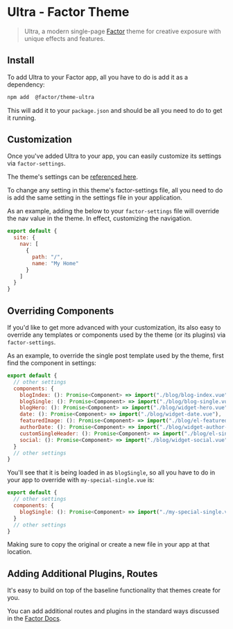 # Ultra - Factor Theme

> Ultra, a modern single-page [Factor](https://factor.dev/) theme for creative exposure with unique effects and features.

## Install

To add Ultra to your Factor app, all you have to do is add it as a dependency:

```bash
npm add  @factor/theme-ultra
```

This will add it to your `package.json` and should be all you need to do to get it running.

## Customization

Once you've added Ultra to your app, you can easily customize its settings via `factor-settings`.

The theme's settings can be [referenced here](https://github.com/fiction-com/factor/blob/development/%40themes/theme-ultra/src/factor-settings.ts).

To change any setting in this theme's factor-settings file, all you need to do is add the same setting in the settings file in your application.

As an example, adding the below to your `factor-settings` file will override the nav value in the theme. In effect, customizing the navigation.

```js
export default {
  site: {
    nav: [
      {
        path: "/",
        name: "My Home"
      }
    ]
  }
}
```

## Overriding Components

If you'd like to get more advanced with your customization, its also easy to override any templates or components used by the theme (or its plugins) via `factor-settings`.

As an example, to override the single post template used by the theme, first find the component in settings:

```js
export default {
  // other settings
  components: {
    blogIndex: (): Promise<Component> => import("./blog/blog-index.vue"),
    blogSingle: (): Promise<Component> => import("./blog/blog-single.vue"),
    blogHero: (): Promise<Component> => import("./blog/widget-hero.vue"),
    date: (): Promise<Component> => import("./blog/widget-date.vue"),
    featuredImage: (): Promise<Component> => import("./blog/el-featured-image.vue"),
    authorDate: (): Promise<Component> => import("./blog/widget-author-date.vue"),
    customSingleHeader: (): Promise<Component> => import("./blog/el-single-header.vue"),
    social: (): Promise<Component> => import("./blog/widget-social.vue"),
  }
  // other settings
}
```

You'll see that it is being loaded in as `blogSingle`, so all you have to do in your app to override with `my-special-single.vue` is:

```js
export default {
  // other settings
  components: {
    blogSingle: (): Promise<Component> => import("./my-special-single.vue")
  }
  // other settings
}
```

Making sure to copy the original or create a new file in your app at that location.

## Adding Additional Plugins, Routes

It's easy to build on top of the baseline functionality that themes create for you.

You can add additional routes and plugins in the standard ways discussed in the [Factor Docs](https://factor.dev/guide).
